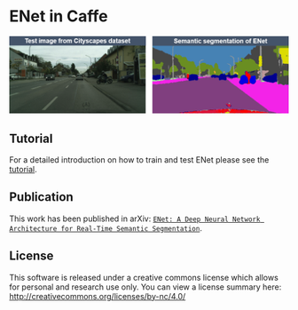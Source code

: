 # ENet in Caffe

![Alt text](/example_image/image_enet.PNG?raw=true "image_enet")

## Tutorial

For a detailed introduction on how to train and test ENet please see the [tutorial](https://github.com/TimoSaemann/ENet/tree/master/Tutorial).



## Publication

This work has been published in arXiv: [`ENet: A Deep Neural Network Architecture for Real-Time Semantic Segmentation`](https://arxiv.org/abs/1606.02147).


## License

This software is released under a creative commons license which allows for personal and research use only. You can view a license summary here: http://creativecommons.org/licenses/by-nc/4.0/
